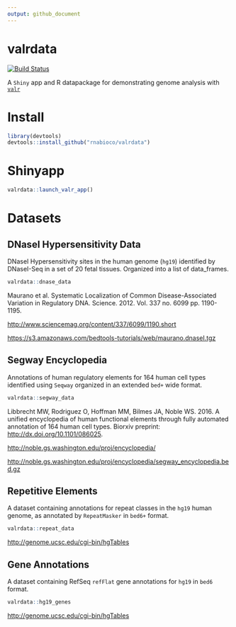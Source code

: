 ```yaml
---
output: github_document
---
```




# valrdata 

[![Build Status](https://travis-ci.org/rnabioco/valrdata.svg?branch=master)](https://travis-ci.org/rnabioco/valrdata)

A `Shiny` app and R datapackage for demonstrating genome analysis with [`valr`](https://github.com/rnabioco/valr) 

# Install

```r
library(devtools)
devtools::install_github("rnabioco/valrdata")
```
# Shinyapp

```r
valrdata::launch_valr_app()
```

# Datasets

## DNaseI Hypersensitivity Data
 DNaseI Hypersensitivity sites in the human genome (`hg19`) identified by DNaseI-Seq in a set of 20 fetal tissues. Organized into a list of data_frames.

```r
valrdata::dnase_data
```
>
Maurano et al. Systematic Localization of Common Disease-Associated Variation in Regulatory DNA. Science. 2012. Vol. 337 no. 6099 pp. 1190-1195.
>

http://www.sciencemag.org/content/337/6099/1190.short

https://s3.amazonaws.com/bedtools-tutorials/web/maurano.dnaseI.tgz

## Segway Encyclopedia

Annotations of human regulatory elements for 164 human cell types identified using `Seqway` organized in an extended `bed+` wide format. 

```r
valrdata::segway_data
```

>
Libbrecht MW, Rodriguez O, Hoffman MM, Bilmes JA, Noble WS. 2016. A unified encyclopedia of human functional elements through fully automated annotation of 164 human cell types. Biorxiv preprint: http://dx.doi.org/10.1101/086025.
>

http://noble.gs.washington.edu/proj/encyclopedia/

http://noble.gs.washington.edu/proj/encyclopedia/segway_encyclopedia.bed.gz


## Repetitive Elements

A dataset containing annotations for repeat classes in the `hg19` human genome, as annotated by `RepeatMasker` in `bed6+` format. 

```r
valrdata::repeat_data
```

http://genome.ucsc.edu/cgi-bin/hgTables


## Gene Annotations

A dataset containing RefSeq `refFlat` gene annotations for `hg19` in `bed6` format.

```r
valrdata::hg19_genes
```

http://genome.ucsc.edu/cgi-bin/hgTables





